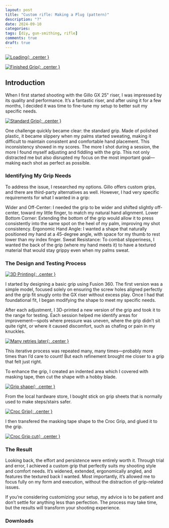 ```yaml
---
layout: post
title: "Custom rifle: Making a Plug (pattern)"
description: "?"
date: 2024-09-10
categories: 
tags: [diy, gun-smithing, rifle]
comments: true
draft: true
---
```

[![Loading](/assets/240930-paperplan.JPG){: .center }](/assets/240930-paperplan.JPG)

[![Finished Grip](/assets/241116-finishedgrip.jpg){: .center }](/assets/241116-finishedgrip.jpg)

## Introduction

When I first started shooting with the Gillo GX 25" riser, I was impressed by its quality and performance. It’s a fantastic riser, and after using it for a few months, I decided it was time to fine-tune my setup to better suit my specific needs.

[![Standard Grip](/assets/241116-standardgrip.jpg){: .center }](/assets/241116-standardgrip.jpg)

One challenge quickly became clear: the standard grip. Made of polished plastic, it became slippery when my palms started sweating, making it difficult to maintain consistent and comfortable hand placement. This inconsistency showed in my scores. The more I shot during a session, the more I found myself adjusting and fiddling with the grip. This not only distracted me but also disrupted my focus on the most important goal—making each shot as perfect as possible.

### Identifying My Grip Needs
To address the issue, I researched my options. Gillo offers custom grips, and there are third-party alternatives as well. However, I had very specific requirements for what I wanted in a grip:

Wider and Off-Center: I needed the grip to be wider and shifted slightly off-center, toward my little finger, to match my natural hand alignment.
Lower Bottom Corner: Extending the bottom of the grip would allow it to press consistently into the same spot on the heel of my palm, improving my shot consistency.
Ergonomic Hand Angle: I wanted a shape that naturally positioned my hand at a 45-degree angle, with space for my thumb to rest lower than my index finger.
Sweat Resistance: To combat slipperiness, I wanted the back of the grip (where my hand meets it) to have a textured material that would stay grippy even when my palms sweat.

### The Design and Testing Process

[![3D Printing](/assets/241116-3dprinting.jpg){: .center }](/assets/241116-3dprinting.jpg)

I started by designing a basic grip using Fusion 360. The first version was a simple model, focused solely on ensuring the screw holes aligned perfectly and the grip fit snugly onto the GX riser without excess play. Once I had that foundational fit, I began modifying the shape to meet my specific needs.

After each adjustment, I 3D-printed a new version of the grip and took it to the range for testing. Each session helped me identify areas for improvement—spots where pressure was uneven, where the grip didn’t sit quite right, or where it caused discomfort, such as chafing or pain in my knuckles.

[![Many retries later](/assets/241116-manyretries.jpg){: .center }](/assets/241116-manyretries.jpg)

This iterative process was repeated many, many times—probably more times than I’d care to count! But each refinement brought me closer to a grip that felt just right.

To enhance the grip, I created an indented area which I covered with masking tape, then cut the shape with a hobby blade.

[![Grip shape](/assets/241116-maskingtape.jpg){: .center }](/assets/241116-maskingtape.jpg)

From the local hardware store, I bought stick on grip sheets that is normally used to make steps/stairs safer. 

[![Croc Grip](/assets/241116-crocgrip.jpg){: .center }](/assets/241116-crocgrip.jpg)

I then transfered the masking tape shape to the Croc Grip, and glued it to the grip.

[![Croc Grip cut](/assets/241116-maskingtapecrocgrip.jpg){: .center }](/assets/241116-maskingtapecrocgrip.jpg)

### The Result
Looking back, the effort and persistence were entirely worth it. Through trial and error, I achieved a custom grip that perfectly suits my shooting style and comfort needs. It’s widened, extended, ergonomically angled, and features the textured back I wanted. Most importantly, it’s allowed me to focus fully on my form and execution, without the distraction of grip-related issues.

If you’re considering customizing your setup, my advice is to be patient and don’t settle for anything less than perfection. The process may take time, but the results will transform your shooting experience.

### Downloads